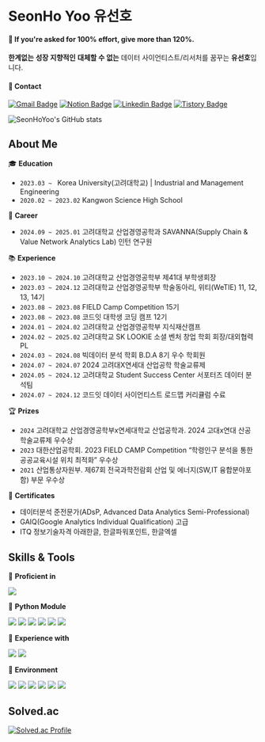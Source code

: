 # SeonHo Yoo 유선호
  
#### 💬 If you're asked for 100% effort, give more than 120%.
**한계없는** **성장 지향적인** **대체할 수 없는** 데이터 사이언티스트/리서처를 꿈꾸는 **유선호**입니다.

#### 📧 Contact 
[![Gmail Badge](https://img.shields.io/badge/Gmail-d14836?style=flat-square&logo=Gmail&logoColor=white&link=mailto:leoyoo2004@gmail.com)](mailto:leoyoo2004@gmail.com)
[![Notion Badge](https://img.shields.io/badge/-Notion-dd2a7b?style=flat-square&logo=notion&logoColor=white&link=https://seonhoyoo.notion.site/SeonHo-Yoo-808ec3fddce24937b676c12386dabf55?pvs=4)](https://seonhoyoo.notion.site/SeonHo-Yoo-808ec3fddce24937b676c12386dabf55?pvs=4) 
[![Linkedin Badge](https://img.shields.io/badge/-LinkedIn-blue?style=flat-square&logo=Linkedin&logoColor=white&link=https://www.linkedin.com/in/seonhoyoo/?originalSubdomain=kr)](https://www.linkedin.com/in/seonhoyoo/?originalSubdomain=kr)
[![Tistory Badge](http://img.shields.io/badge/-Tistory-brightgreen?style=flat-square&logo=FF5722&link=https://dsdiary.tistory.com/)](https://dsdiary.tistory.com/)

![SeonHoYoo's GitHub stats](https://github-readme-stats.vercel.app/api?username=SeonHoYoo&show_icons=true&theme=highcontrast&width=50)
   
## About Me
🎓 **Education**
- <code>2023.03 ~ </code> Korea University(고려대학교) | Industrial and Management Engineering
- <code>2020.02 ~ 2023.02</code> Kangwon Science High School

💼 **Career**
- <code>2024.09 ~ 2025.01</code> 고려대학교 산업경영공학과 SAVANNA(Supply Chain & Value Network Analytics Lab) 인턴 연구원
 
📚 **Experience**
- <code>2023.10 ~ 2024.10</code> 고려대학교 산업경영공학부 제41대 부학생회장
- <code>2023.03 ~ 2024.12</code> 고려대학교 산업경영공학부 학술동아리, 위티(WeTIE) 11, 12, 13, 14기
- <code>2023.08 ~ 2023.08</code> FIELD Camp Competition 15기
- <code>2023.08 ~ 2023.08</code> 코드잇 대학생 코딩 캠프 12기
- <code>2024.01 ~ 2024.02</code> 고려대학교 산업경영공학부 지식재산캠프
- <code>2024.02 ~ 2025.02</code> 고려대학교 SK LOOKIE 소셜 벤처 창업 학회 회장/대외협력 PL
- <code>2024.03 ~ 2024.08</code> 빅데이터 분석 학회 B.D.A 8기 우수 학회원
- <code>2024.07 ~ 2024.07</code> 2024 고려대X연세대 산업공학 학술교류제
- <code>2024.05 ~ 2024.12</code> 고려대학교 Student Success Center 서포터즈 데이터 분석팀
- <code>2024.07 ~ 2024.12</code> 코드잇 데이터 사이언티스트 로드맵 커리큘럼 수료

🏆 **Prizes**
- <code>2024</code> 고려대학교 산업경영공학부x연세대학교 산업공학과. 2024 고대x연대 산공 학술교류제 우수상
- <code>2023</code> 대한산업공학회. 2023 FIELD CAMP Competition “학령인구 분석을 통한 공공교육시설 위치 최적화” 우수상
- <code>2021</code> 산업통상자원부. 제67회 전국과학전람회 산업 및 에너지(SW,IT 융합분야포함) 부문 우수상

🪪 **Certificates**
- 데이터분석 준전문가(ADsP, Advanced Data Analytics Semi-Professional)
- GAIQ(Google Analytics Individual Qualification) 고급
- ITQ 정보기술자격 아래한글, 한글파워포인트, 한글엑셀

## Skills & Tools
📕 **Proficient in**

<img src="https://camo.githubusercontent.com/7ed31ba8585682c70901bb7567d5ca186e6808d0d5c8619fc78ca3bfa5855795/68747470733a2f2f696d672e736869656c64732e696f2f62616467652f507974686f6e2d3337373641423f7374796c653d666c6174266c6f676f3d507974686f6e266c6f676f436f6c6f723d7768697465" data-canonical-src="https://img.shields.io/badge/Python-3776AB?style=flat&amp;logo=Python&amp;logoColor=white" style="max-width: 100%;">

📗 **Python Module**

<img src="https://camo.githubusercontent.com/3a41d9ac012d573cc8f5e39619d2849bb21ecce44024159a568ea4d0eeb88dea/68747470733a2f2f696d672e736869656c64732e696f2f62616467652f70616e6461732d3135303435383f7374796c653d666c6174266c6f676f3d70616e646173266c6f676f436f6c6f723d7768697465" data-canonical-src="https://img.shields.io/badge/pandas-150458?style=flat&amp;logo=pandas&amp;logoColor=white" style="max-width: 100%;"> <img src="https://camo.githubusercontent.com/42929b4ddd17b99208b4d94e440e055fa001a4c53d7c406fb97e6b644f6747d5/68747470733a2f2f696d672e736869656c64732e696f2f62616467652f4e756d50792d3031333234333f7374796c653d666c6174266c6f676f3d4e756d5079266c6f676f436f6c6f723d7768697465" data-canonical-src="https://img.shields.io/badge/NumPy-013243?style=flat&amp;logo=NumPy&amp;logoColor=white" style="max-width: 100%;"> <img src="https://camo.githubusercontent.com/a0ea014ad837a7baf52cd958be74c9bc9e900c57056bf30539b8add2b6458036/68747470733a2f2f696d672e736869656c64732e696f2f62616467652f4d6174706c6f746c69622d3043313532383f7374796c653d666c6174266c6f676f3d536f756e64636861727473266c6f676f436f6c6f723d7768697465" data-canonical-src="https://img.shields.io/badge/Matplotlib-0C1528?style=flat&amp;logo=Soundcharts&amp;logoColor=white" style="max-width: 100%;"> <img src="https://camo.githubusercontent.com/834bfc7546a1ae9fec6f648a664c9b63a8446e06c32a0469e8cebca7c0c97e50/68747470733a2f2f696d672e736869656c64732e696f2f62616467652f7363696b69742532306c6561726e2d4637393331453f7374796c653d666c6174266c6f676f3d7363696b69742d6c6561726e266c6f676f436f6c6f723d7768697465" data-canonical-src="https://img.shields.io/badge/scikit%20learn-F7931E?style=flat&amp;logo=scikit-learn&amp;logoColor=white" style="max-width: 100%;"> <img src="https://camo.githubusercontent.com/e93a11ea9127a937c84e6039c82e4609b4f8a76a8e96e87964cd6cd119fac5fc/68747470733a2f2f696d672e736869656c64732e696f2f62616467652f54656e736f72466c6f772d4646364630303f7374796c653d666c6174266c6f676f3d54656e736f72466c6f77266c6f676f436f6c6f723d7768697465" data-canonical-src="https://img.shields.io/badge/TensorFlow-FF6F00?style=flat&amp;logo=TensorFlow&amp;logoColor=white" style="max-width: 100%;"> <img src="https://camo.githubusercontent.com/170b0d72d2ed27d5583500c627f27d09d4b86b980ddc2905eb9d593ee8b84a91/68747470733a2f2f696d672e736869656c64732e696f2f62616467652f5079546f7263682d4545344332433f7374796c653d666c6174266c6f676f3d5079546f726368266c6f676f436f6c6f723d7768697465" data-canonical-src="https://img.shields.io/badge/PyTorch-EE4C2C?style=flat&amp;logo=PyTorch&amp;logoColor=white" style="max-width: 100%;">

📙 **Experience with**

<img src="https://camo.githubusercontent.com/bbfd4353a707cecc90f8e10e72029f2d7eb09d39a0aa55ac2f3804b204168b0b/68747470733a2f2f696d672e736869656c64732e696f2f62616467652f522d3237364443333f7374796c653d666c6174266c6f676f3d52266c6f676f436f6c6f723d7768697465" data-canonical-src="https://img.shields.io/badge/R-276DC3?style=flat&amp;logo=R&amp;logoColor=white" style="max-width: 100%;"> <img src="https://camo.githubusercontent.com/fc96ccbae9255b70ea847d9a5accb575feda17ef5915aa662ff3effe85fa31bb/68747470733a2f2f696d672e736869656c64732e696f2f62616467652f5341532d3432383546343f7374796c653d666c6174266c6f676f3d676f6f676c656368726f6d65266c6f676f436f6c6f723d626c7565" data-canonical-src="https://img.shields.io/badge/SAS-4285F4?style=flat&amp;logo=googlechrome&amp;logoColor=blue" style="max-width: 100%;">

📘 **Environment**

<img src="https://camo.githubusercontent.com/f45371386161ee8384ecab25ca6a3e4fd44d06ac2d139f39240d8eb72b4ed3ee/68747470733a2f2f696d672e736869656c64732e696f2f62616467652f4a7570797465722d4633373632363f7374796c653d666c6174266c6f676f3d4a757079746572266c6f676f436f6c6f723d7768697465" data-canonical-src="https://img.shields.io/badge/Jupyter-F37626?style=flat&amp;logo=Jupyter&amp;logoColor=white" style="max-width: 100%;"> <img src="https://camo.githubusercontent.com/bccdbad45bb89d5179a1af793ff672e96c76c1b45b3a46679c5149f3e9f51df7/68747470733a2f2f696d672e736869656c64732e696f2f62616467652f476f6f676c65253230436f6c61622d4639414230303f7374796c653d666c6174266c6f676f3d676f6f676c65636f6c6162266c6f676f436f6c6f723d7768697465" data-canonical-src="https://img.shields.io/badge/Google%20Colab-F9AB00?style=flat&amp;logo=googlecolab&amp;logoColor=white" style="max-width: 100%;"> <img src="https://camo.githubusercontent.com/54b39b32d81b640efb103cb082ee33f997f54fbfb8bfd311f29ed48fffa64c43/68747470733a2f2f696d672e736869656c64732e696f2f62616467652f56697375616c25323053747564696f253230436f64652d3030374143433f7374796c653d666c6174266c6f676f3d76697375616c73747564696f636f6465266c6f676f436f6c6f723d7768697465" data-canonical-src="https://img.shields.io/badge/Visual%20Studio%20Code-007ACC?style=flat&amp;logo=visualstudiocode&amp;logoColor=white" style="max-width: 100%;"> <img src="https://camo.githubusercontent.com/1cd3e34b21c296a18feed3f4defa6feff95fccaf5205869949570e619375f657/68747470733a2f2f696d672e736869656c64732e696f2f62616467652f5253747564696f2d3735414144423f7374796c653d666c6174266c6f676f3d5253747564696f266c6f676f436f6c6f723d7768697465" data-canonical-src="https://img.shields.io/badge/RStudio-75AADB?style=flat&amp;logo=RStudio&amp;logoColor=white" style="max-width: 100%;"> <img src="https://camo.githubusercontent.com/7b1310deebc2c8a1891219214194d3bcb4dd23f12f623d44d403f99b448c0903/68747470733a2f2f696d672e736869656c64732e696f2f62616467652f4769746875622d3138313731373f7374796c653d666c6174266c6f676f3d476974687562266c6f676f436f6c6f723d7768697465" data-canonical-src="https://img.shields.io/badge/Github-181717?style=flat&amp;logo=Github&amp;logoColor=white" style="max-width: 100%;"> <img src="https://camo.githubusercontent.com/ceb49223237d836dd0a104f59bdaa157c8dd5cb82849152ff49ef131d9be1a14/68747470733a2f2f696d672e736869656c64732e696f2f62616467652f4e6f74696f6e2d3030303030303f7374796c653d666c6174266c6f676f3d4e6f74696f6e266c6f676f436f6c6f723d7768697465" data-canonical-src="https://img.shields.io/badge/Notion-000000?style=flat&amp;logo=Notion&amp;logoColor=white" style="max-width: 100%;">
<br>


## Solved.ac
[![Solved.ac Profile](http://mazassumnida.wtf/api/generate_badge?boj=leoyoo2004)](https://solved.ac/leoyoo2004)

<!--
![SeonHoYoo's GitHub stats](https://github-readme-stats.vercel.app/api?username=SeonHoYoo&show_icons=true&theme=highcontrast)
![Top Langs](https://github-readme-stats.vercel.app/api/top-langs/?username=SeonHoYoo&layout=compact&theme=highcontrast)
[![Solved.ac Profile](http://mazassumnida.wtf/api/generate_badge?boj=leoyoo2004)](https://solved.ac/leoyoo2004)

<!--
**SeonHoYoo/SeonHoYoo** is a ✨ _special_ ✨ repository because its `README.md` (this file) appears on your GitHub profile.

Here are some ideas to get you started:

- 🔭 I’m currently working on ...
- 🌱 I’m currently learning ...
- 👯 I’m looking to collaborate on ...
- 🤔 I’m looking for help with ...
- 💬 Ask me about ...
- 📫 How to reach me: ...
- 😄 Pronouns: ...
- ⚡ Fun fact: ...
-->
